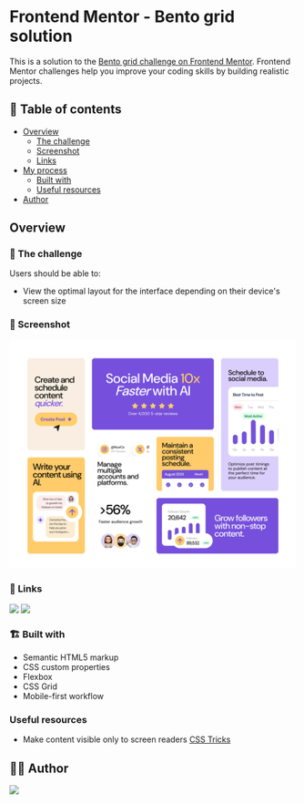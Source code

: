 # Frontend Mentor - Bento grid solution

This is a solution to the [Bento grid challenge on Frontend Mentor](https://www.frontendmentor.io/challenges/bento-grid-RMydElrlOj). Frontend Mentor challenges help you improve your coding skills by building realistic projects.

## 📑 Table of contents

- [Overview](#overview)
  - [The challenge](#the-challenge)
  - [Screenshot](#screenshot)
  - [Links](#links)
- [My process](#my-process)
  - [Built with](#built-with)
  - [Useful resources](#useful-resources)
- [Author](#author)

## Overview

### 💪 The challenge

Users should be able to:

- View the optimal layout for the interface depending on their device's screen size

### 📸 Screenshot

![Desktop](./screenshot/frontend-mentor-bento-grid.png)

### 🔗 Links

[![](https://img.shields.io/badge/GitHub-181717.svg?style=for-the-badge&logo=GitHub&logoColor=white)](https://github.com/Em3ka/bento-grid)
[![](https://img.shields.io/badge/Vercel-000000?style=for-the-badge&logo=vercel&logoColor=white)](https://bento-grid-nine-eta.vercel.app/)

### 🏗️ Built with

- Semantic HTML5 markup
- CSS custom properties
- Flexbox
- CSS Grid
- Mobile-first workflow

### Useful resources

- Make content visible only to screen readers [CSS Tricks](https://css-tricks.com/inclusively-hidden/)

## 👨‍💻 Author

[![](https://img.shields.io/badge/Frontend%20Mentor-3F54A3.svg?style=for-the-badge&logo=Frontend-Mentor&logoColor=white)](https://www.frontendmentor.io/profile/em3ka)
